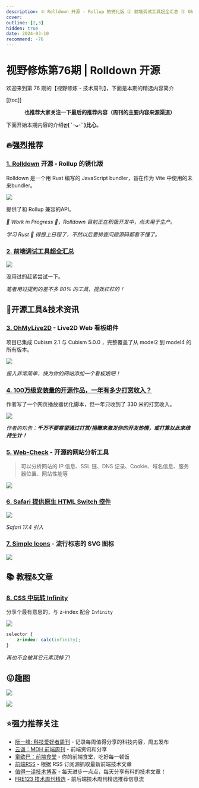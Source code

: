 ```yaml
---
description: ① Rolldown 开源 - Rollup 的锈化版 ② 前端调试工具超全汇总 ③ OhMyLive2D - Live2D Web 看板组件 ④ 100万级安装量的开源作品，一年有多少打赏收入？ ⑤ Web-Check - 开源的网站分析工具 ⑥ Safari 提供原生 HTML Switch 控件 ⑦ Simple Icons - 流行标志的 SVG 图标 ⑧ CSS 中玩转 Infinity
cover: 
outline: [2,3]
hidden: true
date: 2024-03-10
recommend: -76
---
```


# 视野修炼第76期 | Rolldown 开源

欢迎来到第 76 期的【视野修炼 - 技术周刊】，下面是本期的精选内容简介

[[toc]]

<center>

**​也推荐大家关注一下最后的推荐内容（周刊的主要内容来源渠道）**

</center>

下面开始本期内容的介绍**ღ( ´･ᴗ･` )比心**。

## 🔥强烈推荐
### [1. Rolldown](https://rolldown.rs/) 开源 - Rollup 的锈化版

Rolldown 是一个用 Rust 编写的 JavaScript bundler，旨在作为 Vite 中使用的未来bundler。

![](https://img.cdn.sugarat.top/mdImg/sugar/1b2c35fc4b22363440d8d5d103133045)

提供了和 Rollup 兼容的API。

*🚧 Work in Progress 🚧，Rolldown 目前正在积极开发中，尚未用于生产。*

*学习 Rust 🦀 得提上日程了，不然以后要排查问题源码都看不懂了。*

### [2. 前端调试工具超全汇总](https://mp.weixin.qq.com/s/Y0fJgPPKsNG1lg-MwtA5OQ)

![](https://img.cdn.sugarat.top/mdImg/sugar/a293b8c8a7fb7fc69c459a30c49a4a26)

没用过的赶紧尝试一下。

*笔者用过提到的差不多 80% 的工具，提效杠杠的！*

## 🔧开源工具&技术资讯
### [3. OhMyLive2D](https://oml2d.com/) - Live2D Web 看板组件

项目已集成 Cubism 2.1 与 Cubism 5.0.0 ，完整覆盖了从 model2 到 model4 的所有版本。

![](https://img.cdn.sugarat.top/mdImg/sugar/3578c930e1d79f21e7cbd978788a4426)

*接入非常简单，快为你的网站添加一个看板娘吧！*

### [4. 100万级安装量的开源作品，一年有多少打赏收入？](https://juejin.cn/post/7341593721100451880)
作者写了一个网页播放器优化脚本，但一年只收到了 330 米的打赏收入。

![](https://img.cdn.sugarat.top/mdImg/sugar/834ec8d78047b8173155d9dd9f93752b)

*作者的劝告：**千万不要寄望通过打赏/捐赠来激发你的开发热情，或打算以此来维持生计！***

### [5. Web-Check](https://web-check.xyz) - 开源的网站分析工具

>可以分析网站的 IP 信息、SSL 链、DNS 记录、Cookie、域名信息、服务器位置、网站性能等

![](https://img.cdn.sugarat.top/mdImg/sugar/d060995223d1001eb5bb1d3198afaa4b)

### [6. Safari 提供原生 HTML Switch 控件](https://frontendfoc.us/link/152138/web)

![](https://img.cdn.sugarat.top/mdImg/sugar/784eaf29bb3d0fc268a795c6e4df73a1)

*Safari 17.4 引入*

### [7. Simple Icons](https://simpleicons.org/) - 流行标志的 SVG 图标

![](https://img.cdn.sugarat.top/mdImg/sugar/3526c1139a051e3dc37e48c35c7dff4b)

## 📚 教程&文章
### [8. CSS 中玩转 Infinity](https://codersblock.com/blog/playing-with-infinity-in-css/)

分享个最有意思的，与 z-index 配合 `Infinity`

![](https://img.cdn.sugarat.top/mdImg/sugar/a5bdd5b3663acbfc2cedefa3fc6ed901)

```css
selector {
    z-index: calc(infinity);
}
```
*再也不会被其它元素顶掉了!*

## 😛趣图

![](https://img.cdn.sugarat.top/mdImg/sugar/b7e7f3757c861e0f81e3996d28956092)

![](https://img.cdn.sugarat.top/mdImg/sugar/c19f9b2c0324c13c16816fa3834b9d36)

## ⭐️强力推荐关注

* [阮一峰: 科技爱好者周刊](https://www.ruanyifeng.com/blog/archives.html) - 记录每周值得分享的科技内容，周五发布
* [云谦：MDH 前端周刊](https://sorrycc.com/mdh/) - 前端资讯和分享
* [童欧巴：前端食堂](https://github.com/Geekhyt/weekly) - 你的前端食堂，吃好每一顿饭
* [前端RSS](https://fed.chanceyu.com/) - 根据 RSS 订阅源抓取最新前端技术文章
* [值得一读技术博客](https://daily-blog.chlinlearn.top/) - 每天进步一点点，每天分享有料的技术文章！
* [FRE123 技术周刊精选](https://www.fre123.com/weekly) - 前后端技术周刊精选推荐信息流

